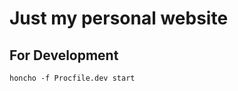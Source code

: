 Just my personal website
========================

For Development
----------------

```honcho -f Procfile.dev start```
